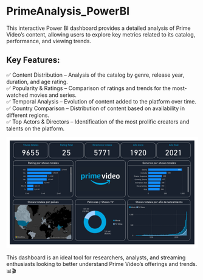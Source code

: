 # PrimeAnalysis_PowerBI
This interactive Power BI dashboard provides a detailed analysis of Prime Video’s content, allowing users to explore key metrics related to its catalog, performance, and viewing trends.

## Key Features:
✅ Content Distribution – Analysis of the catalog by genre, release year, duration, and age rating.  
✅ Popularity & Ratings – Comparison of ratings and trends for the most-watched movies and series.  
✅ Temporal Analysis – Evolution of content added to the platform over time.  
✅ Country Comparison – Distribution of content based on availability in different regions.  
✅ Top Actors & Directors – Identification of the most prolific creators and talents on the platform.  

![Alt text](PrimeVideo.jpg)

This dashboard is an ideal tool for researchers, analysts, and streaming enthusiasts looking to better understand Prime Video’s offerings and trends. 📊🎬
